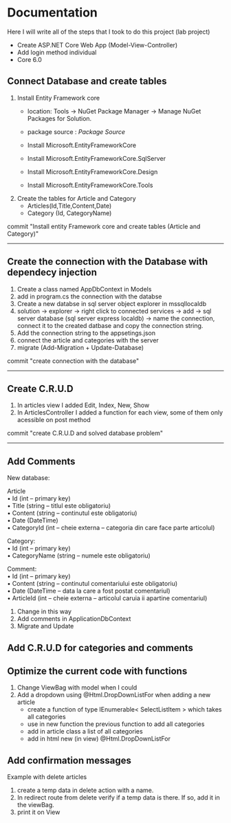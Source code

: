 # Documentation

Here I will write all of the steps that I took to do this project (lab project)

- Create ASP.NET Core Web App (Model-View-Controller)
- Add login method individual
- Core 6.0

## Connect Database and create tables

1. Install Entity Framework core
    - location: Tools -> NuGet Package Manager -> Manage NuGet Packages for Solution. 
    - package source : *Package Source*

    - Install Microsoft.EntityFrameworkCore
    - Install Microsoft.EntityFrameworkCore.SqlServer
    - Install Microsoft.EntityFrameworkCore.Design
    - Install Microsoft.EntityFrameworkCore.Tools
2. Create the tables for Article and Category
    - Articles(Id,Title,Content,Date)
    - Category (Id, CategoryName)

commit "Install entity Framework core and create tables (Article and Category)"

-----
## Create the connection with the Database with dependecy injection
1. Create a class named AppDbContext in Models
2. add in program.cs the connection with the databse 
3. Create a new databse in sql server object explorer in mssqllocaldb
4. solution -> explorer -> right click to connected services -> add -> sql server database (sql server express localdb) -> name the connection, connect it to the created datbase and copy the connection string.
5. Add the connection string to the appsetings.json
6. connect the article and categories with the server
7. migrate (Add-Migration + Update-Database)

commit "create connection with the database"

----
## Create C.R.U.D
1. In articles view I added Edit, Index, New, Show
2. In ArticlesController I added a function for each view, some of them only acessible on post method

commit "create C.R.U.D and solved database problem"

---
## Add Comments
New database:  

Article   
• Id (int – primary key)   
• Title (string – titlul este obligatoriu)   
• Content (string – continutul este obligatoriu)  
• Date (DateTime)  
• CategoryId (int – cheie externa – categoria din care face parte 
articolul)  

Category:   
• Id (int – primary key)   
• CategoryName (string – numele este obligatoriu)

Comment:   
• Id (int – primary key)   
• Content (string – continutul comentariului este obligatoriu)  
• Date (DateTime – data la care a fost postat comentariul)  
• ArticleId (int – cheie externa – articolul caruia ii apartine 
comentariul)  

1. Change in this way
2. Add comments in ApplicationDbContext
3. Migrate and Update

## Add C.R.U.D for categories and comments 

## Optimize the current code with functions

1. Change ViewBag with model when I could
2. Add a dropdown using @Html.DropDownListFor when adding a new article
    - create a function of type IEnumerable< SelectListItem > which takes all categories
    - use in new function the previous function to add all categories
    - add in article class a list of all categories
    - add in html new (in view) @Html.DropDownListFor

## Add confirmation messages
Example with delete articles
1. create a temp data in delete action with a name.
2. In redirect route from delete verify if a temp data is there. If so, add it in the viewBag.
3. print it on View
